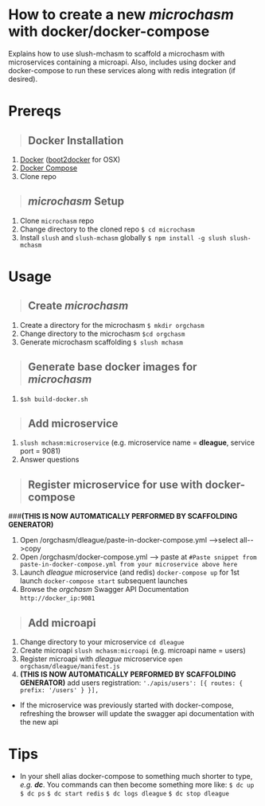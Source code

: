 How to create a new _microchasm_ with docker/docker-compose
=============================================================================
Explains how to use slush-mchasm to scaffold a microchasm with microservices containing a microapi. Also, includes using
docker and docker-compose to run these services along with redis integration (if desired).

# Prereqs
 
>## Docker Installation
 1. [Docker](https://docs.docker.com/installation/#installation) ([boot2docker](https://docs.docker.com/installation/mac/#install-boot2docker) for OSX)
 2. [Docker Compose](https://docs.docker.com/compose/)
 3. Clone repo
 
>## _microchasm_ Setup
 1. Clone `microchasm` repo
 1. Change directory to the cloned repo
 ``` $ cd microchasm ```
 1. Install `slush` and `slush-mchasm` globally
 ``` $ npm install -g slush slush-mchasm ```
 
# Usage
>## Create _microchasm_
 1. Create a directory for the microchasm `$ mkdir orgchasm`
 1. Change directory to the microchasm `$cd orgchasm`
 1. Generate microchasm scaffolding `$ slush mchasm`

>## Generate base docker images for _microchasm_
1. ```$sh build-docker.sh``` 

>## Add microservice 
 1. ```slush mchasm:microservice``` (e.g. microservice name = **dleague**, service port = 9081)
 1. Answer questions 

>## Register microservice for use with docker-compose
###**(THIS IS NOW AUTOMATICALLY PERFORMED BY SCAFFOLDING GENERATOR)** 
1. Open /orgchasm/dleague/paste-in-docker-compose.yml -->select all-->copy 
1. Open /orgchasm/docker-compose.yml --> paste at 
```#Paste snippet from paste-in-docker-compose.yml from your microservice above here``` 
1. Launch _dleague_ microservice (and redis) 
```docker-compose up``` for 1st launch
```docker-compose start``` subsequent launches
1. Browse the _orgchasm_ Swagger API Documentation ```http://docker_ip:9081``` 

>## Add microapi
 1. Change directory to your microservice
 ```cd dleague```
 1. Create microapi 
 ```slush mchasm:microapi``` (e.g. microapi name = users)
 1. Register microapi with _dleague_ microservice
 ```open orgchasm/dleague/manifest.js```
 1. **(THIS IS NOW AUTOMATICALLY PERFORMED BY SCAFFOLDING GENERATOR)** 
 add users registration: 
             ```'./apis/users': [{
                routes: {
                    prefix: '/users'
                }
            }],```
 + If the microservice was previously started with docker-compose, refreshing the browser will update the swagger api documentation with the new api
 
# Tips
+ In your shell alias docker-compose to something much shorter to type, _e.g. **dc**_. You commands can then become something more like: 
```$ dc up```
```$ dc ps```
```$ dc start redis```
```$ dc logs dleague```
```$ dc stop dleague```
